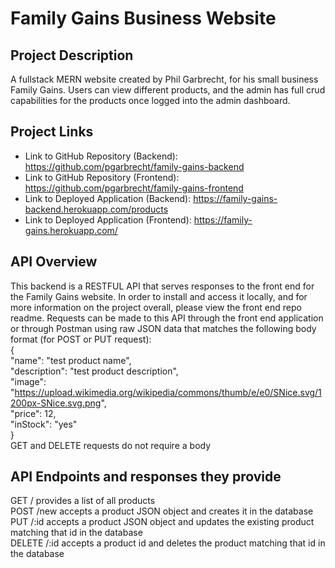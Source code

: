# Family Gains Business Website
## Project Description
A fullstack MERN website created by Phil Garbrecht, for his small business Family Gains. Users can view different products, and the admin has full crud capabilities for the products once logged into the admin dashboard.

## Project Links
* Link to GitHub Repository (Backend): https://github.com/pgarbrecht/family-gains-backend
* Link to GitHub Repository (Frontend): https://github.com/pgarbrecht/family-gains-frontend
* Link to Deployed Application (Backend): https://family-gains-backend.herokuapp.com/products
* Link to Deployed Application (Frontend): https://family-gains.herokuapp.com/

## API Overview
This backend is a RESTFUL API that serves responses to the front end for the Family Gains website. In order to install and access it locally, and for more information on the project overall, please view the front end repo readme. Requests can be made to this API through the front end application or through Postman using raw JSON data that matches the following body format (for POST or PUT request): <br />
{ <br />
"name": "test product name", <br />
"description": "test product description", <br />
"image": "https://upload.wikimedia.org/wikipedia/commons/thumb/e/e0/SNice.svg/1200px-SNice.svg.png", <br />
"price": 12, <br />
"inStock": "yes" <br />
} <br />
GET and DELETE requests do not require a body <br />

## API Endpoints and responses they provide
GET / provides a list of all products <br />
POST /new accepts a product JSON object and creates it in the database <br />
PUT /:id accepts a product JSON object and updates the existing product matching that id in the database <br />
DELETE /:id accepts a product id and deletes the product matching that id in the database <br />